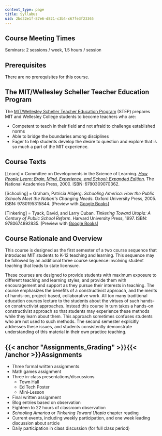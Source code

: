 ```yaml
---
content_type: page
title: Syllabus
uid: 2bd32e1f-87e6-d821-c3b4-c67fe3f23365
---
```


Course Meeting Times
--------------------

Seminars: 2 sessions / week, 1.5 hours / session

Prerequisites
-------------

There are no prerequisites for this course.

The MIT/Wellesley Scheller Teacher Education Program
----------------------------------------------------

The [MIT/Wellesley Scheller Teacher Education Program](https://education.mit.edu/teacher-licensure/) (STEP) prepares MIT and Wellesley College students to become teachers who are:

*   Competent to teach in their field and not afraid to challenge established norms
*   Able to bridge the boundaries among disciplines
*   Eager to help students develop the desire to question and explore that is so much a part of the MIT experience.

Course Texts
------------

\[Learn\] = Committee on Developments in the Science of Learning. [_How People Learn: Brain, Mind, Experience, and School: Expanded Edition_](http://books.nap.edu/catalog.php?record_id=9853). The National Academies Press, 2000. ISBN: 9780309070362.

\[Schooling\] = Graham, Patricia Albjerg. _Schooling America: How the Public Schools Meet the Nation's Changing Needs_. Oxford University Press, 2005. ISBN: 9780195315844. \[Preview with [Google Books](http://books.google.com/books?id=nqOBNEs2K7gC&pg=PAfrontcover#v=onepage)\]

\[Tinkering\] = Tyack, David, and Larry Cuban. _Tinkering Toward Utopia: A Century of Public School Reform_. Harvard University Press, 1997. ISBN: 9780674892835. \[Preview with [Google Books](http://books.google.co.in/books?id=WCQ8TVEP8H8C&pg=PAfrontcover#v=onepage)\]

Course Rationale and Overview
-----------------------------

This course is designed as the first semester of a two course sequence that introduces MIT students to K-12 teaching and learning. This sequence may be followed by an additional three course sequence involving student teaching that leads to state licensure.

These courses are designed to provide students with maximum exposure to different teaching and learning styles, and provide them with encouragement and support as they pursue their interests in teaching. The course emphasizes the benefits of a constructivist approach, and the merits of hands-on, project-based, collaborative work. All too many traditional education courses lecture to the students about the virtues of such hands-on constructivist approaches. Instead this course in turn takes a hands-on constructivist approach so that students may experience these methods while they learn about them. This approach sometimes confuses students who are not used to such methods. The second semester explicitly addresses these issues, and students consistently demonstrate understanding of this material in their own practice teaching.

{{< anchor "Assignments_Grading" >}}{{< /anchor >}}Assignments
--------------------------------------------------------------

*   Three formal written assignments
*   Math games assignment
*   Three in-class presentations/discussions
    *   Town Hall
    *   Ed Tech Poster
    *   Mini-Lesson
*   Final written assignment
*   Blog entries based on observation
*   Eighteen to 22 hours of classroom observation
*   _Schooling America_ or _Tinkering Toward Utopia_ chapter reading
*   Current events, including weekly participation, and one week leading discussion about article
*   Daily participation in class discussion (for full class period)